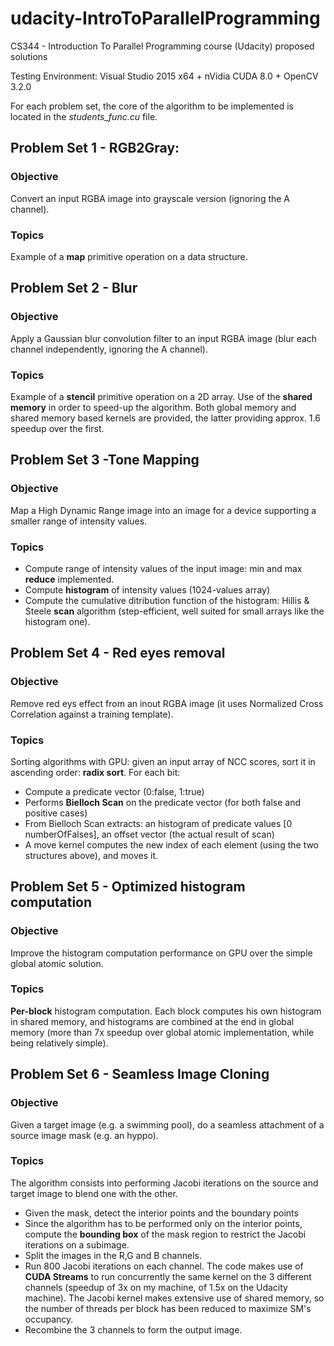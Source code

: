 # udacity-IntroToParallelProgramming
CS344 - Introduction To Parallel Programming course (Udacity) proposed solutions

Testing Environment: Visual Studio 2015 x64 + nVidia CUDA 8.0 + OpenCV 3.2.0

For each problem set, the core of the algorithm to be implemented is located in the _students_func.cu_ file.

## Problem Set 1 - RGB2Gray:
### Objective
Convert an input RGBA image into grayscale version (ignoring the A channel).
### Topics
Example of a **map** primitive operation on a data structure.

## Problem Set 2 - Blur
### Objective
Apply a Gaussian blur convolution filter to an input RGBA image (blur each channel independently, ignoring the A channel).
### Topics
Example of a **stencil** primitive operation on a 2D array. Use of the **shared memory** in order to speed-up the algorithm. Both global memory and shared memory based kernels are provided, the latter providing approx. 1.6 speedup over the first.

## Problem Set 3 -Tone Mapping
### Objective
Map a High Dynamic Range image into an image for a device supporting a smaller range of intensity values.
### Topics
- Compute range of intensity values of the input image: min and max **reduce** implemented.
- Compute **histogram** of intensity values (1024-values array)
- Compute the cumulative ditribution function of the histogram: Hillis & Steele **scan** algorithm (step-efficient, well suited for small arrays like the histogram one).

## Problem Set 4 - Red eyes removal
### Objective
Remove red eys effect from an inout RGBA image (it uses Normalized Cross Correlation against a training template).
### Topics
Sorting algorithms with GPU: given an input array of NCC scores, sort it in ascending order: **radix sort**. For each bit:
- Compute a predicate vector (0:false, 1:true)
- Performs **Bielloch Scan** on the predicate vector (for both false and positive cases)
- From Bielloch Scan extracts: an histogram of predicate values [0 numberOfFalses], an offset vector (the actual result of scan)
- A move kernel computes the new index of each element (using the two structures above), and moves it.

## Problem Set 5 - Optimized histogram computation
### Objective
Improve the histogram computation performance on GPU over the simple global atomic solution.
### Topics
**Per-block** histogram computation. Each block computes his own histogram in shared memory, and histograms are combined at the end in global memory (more than 7x speedup over global atomic implementation, while being relatively simple).

## Problem Set 6 - Seamless Image Cloning
### Objective
Given a target image (e.g. a swimming pool), do a seamless attachment of a source image mask (e.g. an hyppo).
### Topics
The algorithm consists into performing Jacobi iterations on the source and target image to blend one with the other.
- Given the mask, detect the interior points and the boundary points
- Since the algorithm has to be performed only on the interior points, compute the **bounding box** of the mask region to restrict the Jacobi iterations on a subimage.
- Split the images in the R,G and B channels.
- Run 800 Jacobi iterations on each channel. The code makes use of **CUDA Streams** to run concurrently the same kernel on the 3 different channels (speedup of 3x on my machine, of 1.5x on the Udacity machine). The Jacobi kernel makes extensive use of shared memory, so the number of threads per block has been reduced to maximize SM's occupancy.
- Recombine the 3 channels to form the output image.
